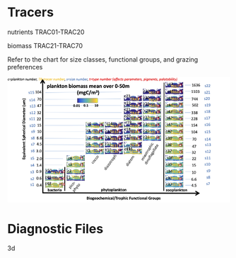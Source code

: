 
# Tracers 

nutrients TRAC01-TRAC20 

biomass TRAC21-TRAC70 

Refer to the chart for size classes, functional groups, and grazing preferences 

![cheat sheet](darwin_cheatsheet.png)



# Diagnostic Files 

3d 




